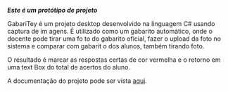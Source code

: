 ***Este é um protótipo de projeto***

GabariTey é um projeto desktop desenvolvido na linguagem C# usando captura de im
agens. É utilizado como um gabarito automático, onde o docente pode tirar uma fo
to do gabarito oficial, fazer o upload da foto no sistema e comparar com gabarit
o dos alunos, também tirando foto.

O resultado é marcar as respostas certas de cor vermelha e o retorno em uma text
Box do total de acertos do aluno.

A documentação do projeto pode ser vista [aqui](https://drive.google.com/file/d/0B4wHrnpkylGScTRCQWhISHZqVGM/view?usp=sharing).

